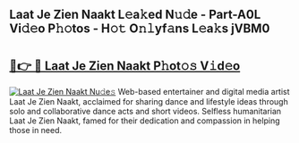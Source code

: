 ## Laat Je Zien Naakt L𝚎a𝚔ed N𝚞𝚍e - Part-A0L Vi𝚍𝚎o P𝚑𝚘tos - H𝚘𝚝 O𝚗𝚕yf𝚊ns L𝚎a𝚔s jVBM0

# <h2><a href="http://kfeb6y.oniu.top/?m=Laat+Je+Zien+Naakt">🔗👉 🔴 Laat Je Zien Naakt P𝚑ot𝚘𝚜 V𝚒d𝚎o</a></h2>

[![Laat Je Zien Naakt Nu𝚍e𝚜](https://i.imgur.com/0qMVB7G.gif)](http://kfeb6y.oniu.top/?m=Laat+Je+Zien+Naakt)
Web-based entertainer and digital media artist Laat Je Zien Naakt, acclaimed for sharing dance and lifestyle ideas through solo and collaborative dance acts and short videos. Selfless humanitarian Laat Je Zien Naakt, famed for their dedication and compassion in helping those in need.  
